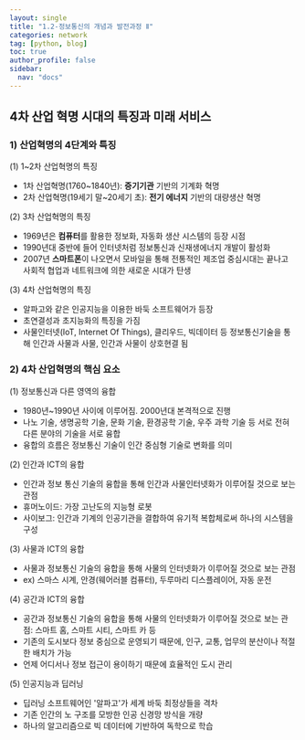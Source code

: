 ```yaml
---
layout: single
title: "1.2-정보통신의 개념과 발전과정 Ⅱ"
categories: network
tag: [python, blog]
toc: true
author_profile: false
sidebar:
  nav: "docs"
---
```


## 4차 산업 혁명 시대의 특징과 미래 서비스
### 1) 산업혁명의 4단계와 특징
(1) 1~2차 산업혁명의 특징
  - 1차 산업혁명(1760~1840년): **증기기관** 기반의 기계화 혁명
  - 2차 산업혁명(19세기 말~20세기 초): **전기 에너지** 기반의 대량생산 혁명

(2) 3차 산업혁명의 특징
  - 1969년은 **컴퓨터**를 활용한 정보화, 자동화 생산 시스템의 등장 시점
  - 1990년대 중반에 들어 인터넷처럼 정보통신과 신재생에너지 개발이 활성화
  - 2007년 **스마트폰**이 나오면서 모바일을 통해 전통적인 제조업 중심시대는 끝나고 사회적 협업과 네트워크에 의한 새로운 시대가 탄생

(3) 4차 산업혁명의 특징
  - 알파고와 같은 인공지능을 이용한 바둑 소프트웨어가 등장
  - 초연결성과 초지능화의 특징을 가짐
  - 사물인터넷(IoT, Internet Of Things), 클리우드, 빅데이터 등 정보통신기술을 통해 인간과 사물과 사물, 인간과 사물이 상호현결 됨

### 2) 4차 산업혁명의 핵심 요소
(1) 정보통신과 다른 영역의 융합
  - 1980년~1990년 사이에 이루어짐. 2000년대 본격적으로 진행
  - 나노 기술, 생명공학 기술, 문화 기술, 환경공학 기술, 우주 과학 기술 등 서로 전혀 다른 분야의 기술을 서로 융합
  - 융합의 흐름은 정보통신 기술이 인간 중심형 기술로 변화를 의미

(2) 인간과 ICT의 융합
  - 인간과 정보 통신 기술의 융합을 통해 인간과 사물인터넷화가 이루어질 것으로 보는 관점
  - 휴머노이드: 가장 고난도의 지능형 로봇
  - 사이보그: 인간과 기계의 인공기관을 결합하여 유기적 복합체로써 하나의 시스템을 구성

(3) 사물과 ICT의 융합
  - 사물과 정보통신 기술의 융합을 통해 사물의 인터넷화가 이루어질 것으로 보는 관점
  - ex) 스마스 시계, 안경(웨어러블 컴퓨터), 두루마리 디스플레이어, 자동 운전

(4) 공간과 ICT의 융합
- 공간과 정보통신 기술의 융합을 통해 사물의 인터넷화가 이루어질 것으로 보는 관점: 스마트 홈, 스마트 시티, 스마트 카 등
- 기존의 도시보다 정보 중심으로 운영되기 때문에, 인구, 교통, 업무의 분산이나 적절한 배치가 가능
- 언제 어디서나 정보 접근이 용이하기 때문에 효율적인 도시 관리

(5) 인공지능과 딥러닝
- 딥러닝 소프트웨어인 '알파고'가 세계 바둑 최정상들을 격차
- 기존 인간의 노 구조를 모방한 인공 신경망 방식을 개량
- 하나의 알고리즘으로 빅 데이터에 기반하여 독학으로 학습
